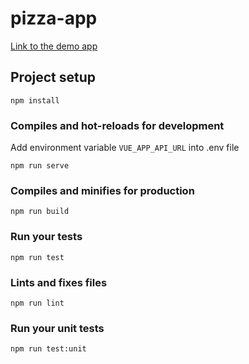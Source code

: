 # pizza-app
[Link to the demo app](https://pizza-beaver-bf1837.netlify.app/)

## Project setup
```
npm install
```

### Compiles and hot-reloads for development
Add environment variable `VUE_APP_API_URL` into .env file
```
npm run serve
```

### Compiles and minifies for production
```
npm run build
```

### Run your tests
```
npm run test
```

### Lints and fixes files
```
npm run lint
```

### Run your unit tests
```
npm run test:unit
```
